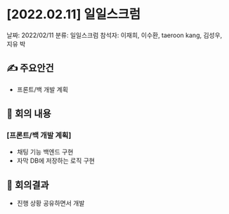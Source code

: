 # [2022.02.11] 일일스크럼

날짜: 2022/02/11
분류: 일일스크럼
참석자: 이재희, 이수환, taeroon kang, 김성우, 지유 박

## ✍ 주요안건

- 프론트/백 개발 계획

## 📑 회의 내용

### [프론트/백 개발 계획]

- 채팅 기능 백엔드 구현
- 자막 DB에 저장하는 로직 구현

## 📢 회의결과

- 진행 상황 공유하면서 개발